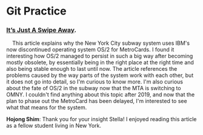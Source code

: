 # Git Practice
### [It’s Just A Swipe Away](https://tedium.co/2019/06/13/nyc-subway-os2-history/).

&nbsp;&nbsp;&nbsp;&nbsp;This article explains why the New York City subway system uses IBM's now discontinued operating system OS/2 for MetroCards. I found it interesting how OS/2 managed to persist in such a big way after becoming mostly obsolete, by essentially being in the right place at the right time and also being stable enough to last until now. The article references the problems caused by the way parts of the system work with each other, but it does not go into detail, so I'm curious to know more. I'm also curious about the fate of OS/2 in the subway now that the MTA is switching to OMNY. I couldn't find anything about this topic after 2019, and now that the plan to phase out the MetroCard has been delayed, I'm interested to see what that means for the system.

**Hojong Shim**: Thank you for your insight Stella! I enjoyed reading this article as a fellow student living in New York. 

